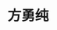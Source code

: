 ---
title: "方勇纯"
position: "教授"
contact: "fangyc@nankai.edu.cn"
description: "机器人视觉控制、无人机、欠驱动吊车系统、微纳米操作"
photo: "/url_test/teacher/fangyongchun/photo.jpg"
link: "https://ai.nankai.edu.cn/info/1033/2797.htm"
url: "/url_test/teacher/fangyongchun"
place: 2
awards:
- 天津市自然科学一等奖
- 第5届陈翰馥奖
- 天津市高等教育级教学成果一等奖
- 天津市专利奖金奖
- 第七届吴文俊人工智能自然科学奖一等奖
papers:
- "Continuous Sliding Mode Control Strategy for a Class of Nonlinear Underactuated Systems, IEEE Trans. on Automatic Control, Accepted."
- "Modeling and Nonlinear Coordination Control for an Underactuated Dual Overhead Crane System, Automatica, 91(2018): 244-255."
- "Nonlinear Hierarchical Control for Unmanned Quadrotor Transportation Systems, IEEE Trans. on Industrial Electronics, Vol. 65, No. 4, pp. 3395-3405, 2018."
- "Antiswing Control of Offshore Boom Cranes with Ship Roll Disturbances, IEEE Trans. on Control Systems Technology, Vol. 26, No. 2, pp. 740-747, 2018."
- "A Wavelet-based AFM Fast Imaging Method with Self-Tuning Scanning Frequency, IEEE Trans. on Nanotechnology, Vol. 16, No. 6, pp. 1088-1098, 2017."
- "Nonlinear continuous global stabilization control for underactuated RTAC systems: Design, analysis, and experimentation, IEEE/ASME Trans. on Mechatronics, Vol. 22, No. 2, pp. 1104-1115, 2017."
- "Adaptive Repetitive Learning Control for an Offshore Boom Crane, Automatica,Vol. 82, pp. 21-28, 2017."
- "Visual Servoing of Nonholonomic Mobile Robots With Uncalibrated Camera-to-Robot Parameters, IEEE Trans. on Industrial Electronics, Vol. 64, No. 1, pp. 390-400, 2017." 
- " 基于Preisach模型的深度学习网络迟滞建模，控制理论与应用，Vol. 35, No. 6, pp. 723-731，2018。"
- " 基于伪谱法的双摆吊车时间最优消摆轨迹规划策略，自动化学报，Vol. 42, No. 1, pp. 153-160, 2016。"
- "一种基于筛选机制的快速概率占据图目标定位算法，机器人，2016, 38(1): 17-26。"
- " 基于主动偏心轮的全方位移动机器人航位推算与跟踪控制研究，机器人，Vol. 37, No. 3, pp. 361-368, 2015。"
patents:
- "方勇纯，孙宁，张一淳，基于轨迹在线规划的桥式吊车高效消摆控制方法，中国发明专利，专利号：ZL201210292959.8，授权，授权日：2014.5.7。"
- "方勇纯，孙宁，孙秀云，张雪波，基于负载广义运动的桥式吊车非线性耦合控制方法，中国发明专利，专利号：ZL201210243536.7，公开，申请日：2012.7.13。"
- "方勇纯，陈鹤，孙宁，基于伪谱法的双摆吊车全局时间最优轨迹规划方法，中国发明专利，专利号：ZL201510624100.6，授权，授权日：2017.3.29。"
- "方勇纯，陈鹤，孙宁，面向台车停车与负载消摆的桥式吊车紧急制动方法，中国发明专利，专利号：ZL201610159957.X，授权，授权日：2017.4.19。"
- "方勇纯，许鹏，孙宁，屈金山，基于远程遥操作的桥式吊车自动控制系统，中国发明专利，专利号：ZL201611158901.9，授权，授权日：2017.11.17。"

courses:
- "本科生课程：《自动控制原理》"
- "研究生课程：《基于李雅普诺夫方法的非线性控制》、《机器人视觉控制》"
duties:
- 教育部高等学校自动化类教学指导委员会，委员
- 中国自动化学会，理事
- 中国图象图形学学会，常务理事
---
